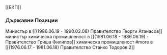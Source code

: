 [[БКП]]

### Държавни Позиции
Министър в [[(1986.06.19 - 1990.02.08) Правителство Георги Атанасов]]
министър химическа промишленост в [[(1981.06.18 - 1986.06.19) - Правителство Гриша Филипов]]
химическа промишленост #more в [[(1976.06.17 - 1981.06.18) Правителство Станко Тодоров 2]]